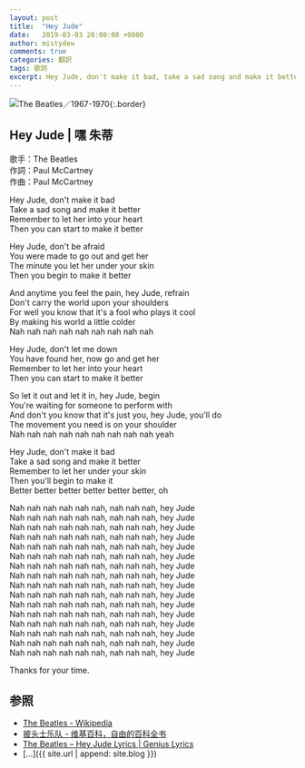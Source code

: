 ```yaml
---
layout: post
title:  "Hey Jude"
date:   2019-03-03 20:08:08 +0800
author: mistydew
comments: true
categories: 翻訳
tags: 歌詞
excerpt: Hey Jude, don't make it bad, take a sad song and make it better, remember to let her into your heart, then you can start to make it better
---
```

![The Beatles／1967-1970](https://raw.githubusercontent.com/mistydew/misc/master/cover/The%20Beatles／1967-1970.jpg){:.border}

## Hey Jude | 嘿 朱蒂

歌手：The Beatles<br>
作詞：Paul McCartney<br>
作曲：Paul McCartney

Hey Jude, don't make it bad<br>
Take a sad song and make it better<br>
Remember to let her into your heart<br>
Then you can start to make it better

Hey Jude, don't be afraid<br>
You were made to go out and get her<br>
The minute you let her under your skin<br>
Then you begin to make it better

And anytime you feel the pain, hey Jude, refrain<br>
Don't carry the world upon your shoulders<br>
For well you know that it's a fool who plays it cool<br>
By making his world a little colder<br>
Nah nah nah nah nah nah nah nah nah

Hey Jude, don't let me down<br>
You have found her, now go and get her<br>
Remember to let her into your heart<br>
Then you can start to make it better

So let it out and let it in, hey Jude, begin<br>
You're waiting for someone to perform with<br>
And don't you know that it's just you, hey Jude, you'll do<br>
The movement you need is on your shoulder<br>
Nah nah nah nah nah nah nah nah nah yeah

Hey Jude, don't make it bad<br>
Take a sad song and make it better<br>
Remember to let her under your skin<br>
Then you'll begin to make it<br>
Better better better better better better, oh

Nah nah nah nah nah nah, nah nah nah, hey Jude<br>
Nah nah nah nah nah nah, nah nah nah, hey Jude<br>
Nah nah nah nah nah nah, nah nah nah, hey Jude<br>
Nah nah nah nah nah nah, nah nah nah, hey Jude<br>
Nah nah nah nah nah nah, nah nah nah, hey Jude<br>
Nah nah nah nah nah nah, nah nah nah, hey Jude<br>
Nah nah nah nah nah nah, nah nah nah, hey Jude<br>
Nah nah nah nah nah nah, nah nah nah, hey Jude<br>
Nah nah nah nah nah nah, nah nah nah, hey Jude<br>
Nah nah nah nah nah nah, nah nah nah, hey Jude<br>
Nah nah nah nah nah nah, nah nah nah, hey Jude<br>
Nah nah nah nah nah nah, nah nah nah, hey Jude<br>
Nah nah nah nah nah nah, nah nah nah, hey Jude<br>
Nah nah nah nah nah nah, nah nah nah, hey Jude<br>
Nah nah nah nah nah nah, nah nah nah, hey Jude<br>
Nah nah nah nah nah nah, nah nah nah, hey Jude

Thanks for your time.

## 参照
* [The Beatles - Wikipedia](https://en.wikipedia.org/wiki/The_Beatles)
* [披头士乐队 - 维基百科，自由的百科全书](https://zh.wikipedia.org/wiki/披頭四樂隊)
* [The Beatles – Hey Jude Lyrics | Genius Lyrics](https://genius.com/The-beatles-hey-jude-lyrics)
* [...]({{ site.url | append: site.blog }})
